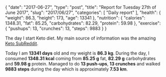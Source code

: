 {
    "date": "2017-06-27",
    "type": "post",
    "title": "Report for Tuesday 27th of June 2017",
    "slug": "2017\/06\/27",
    "categories": [
        "Daily report"
    ],
    "health": {
        "weight": 86.3,
        "height": 173,
        "age": 13341
    },
    "nutrition": {
        "calories": 1348.31,
        "fat": 85.25,
        "carbohydrates": 82.29,
        "protein": 59.98
    },
    "exercise": {
        "pushups": 13,
        "crunches": 13,
        "steps": 9883
    }
}

The day I start Keto diet. My main source of information was the amazing [Keto
SubReddit](https://www.reddit.com/r/keto/).


Today I am <strong>13341 days</strong> old and my weight is <strong>86.3 kg</strong>. During the day, I consumed <strong>1348.31 kcal</strong> coming from <strong>85.25 g</strong> fat, <strong>82.29 g</strong> carbohydrates and <strong>59.98 g</strong> protein. Managed to do <strong>13 push-ups</strong>, <strong>13 crunches</strong> and walked <strong>9883 steps</strong> during the day which is approximately <strong>7.53 km</strong>.